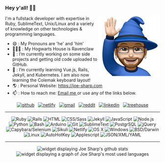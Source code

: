 ### Hey y'all! 👋🏼<p><img align="right" src="https://github.com/joe-sharp/joe-sharp/blob/main/joe-wave.png" alt="Joe Sharp waving wearing a wizard hat"/></p>
I'm a fullstack developer with expertise in Ruby, SublimeText, Unix/Linux and a variety of knowledge on other technologies & programming languages.
- 😄 : My Pronouns are 'he' and 'him'
- 🧙🏼‍♂️ : My Hogwarts House is Ravenclaw
- 🔭 : I’m currently working on some side projects and getting old code uploaded to GitHub.
- 🌱 : I’m currently learning Vue.js, Rails, Jekyll, and Kubernetes. I am also now learning the Colemak keyboard layout!
- 🌎 : Personal Website: https://joe-sharp.com
- 📫 : How to reach me: <a href="mailto:joesharp13@gmail.com?subject=Contact%20Joe%20Sharp&amp;body=Dear Joe Sharp,%0D%0A%0D%0A%0D%0A"> Email me </a> or use any of the links below.

<p align="center">
<a href="https://github.com/joe-sharp" target="blank"><img align="center" src="https://cdn.jsdelivr.net/npm/simple-icons@3.0.1/icons/github.svg" alt="github" height="30" width="30" /></a>
  &nbsp;
<a href="https://joe-sharp.com" target="blank"><img align="center" src="https://cdn.jsdelivr.net/npm/simple-icons@3.0.1/icons/netlify.svg" alt="netlify" height="30" width="30" /></a>
  &nbsp;
<a href="mailto:joesharp13@gmail.com?subject=Contact%20Joe%20Sharp&amp;body=Dear Joe Sharp,%0D%0A%0D%0A%0D%0A" target="blank"><img align="center" src="https://cdn.jsdelivr.net/npm/simple-icons@3.0.1/icons/gmail.svg" alt="gmail" height="30" width="30" /></a>
  &nbsp;
<a href="https://www.reddit.com/u/joe-sharp/" target="blank"><img align="center" src="https://cdn.jsdelivr.net/npm/simple-icons@3.0.1/icons/reddit.svg" alt="reddit" height="30" width="30" /></a>
  &nbsp;
<a href="https://www.linkedin.com/in/joesharp13/" target="blank"><img align="center" src="https://cdn.jsdelivr.net/npm/simple-icons@3.0.1/icons/linkedin.svg" alt="linkedin" height="30" width="30" /></a>
  &nbsp;
<a href="https://teamtreehouse.com/joesharp" target="blank"><img align="center" src="https://cdn.jsdelivr.net/npm/simple-icons@3.0.1/icons/treehouse.svg" alt="treehouse" height="30" width="30" /></a>
</p>

<hr/>

<p align="center">
  <img alt="Ruby" src="https://img.shields.io/badge/Ruby-red?logo=ruby&logoColor=white&style=flat" />
  <img alt="Rails" src="https://img.shields.io/badge/Rails-orange?logo=ruby-on-rails&logoColor=white&style=flat" />
  <img alt="HTML" src="https://img.shields.io/badge/HTML-yellow?logo=html5&logoColor=white&style=flat" />
  <img alt="CSS/Sass" src="https://img.shields.io/badge/CSS&#47;Sass-green?logo=css3&logoColor=white&style=flat" />
  <img alt="Jekyll" src="https://img.shields.io/badge/Jekyll-blue?logo=jekyll&logoColor=white&style=flat" />
  <img alt="JavaScript" src="https://img.shields.io/badge/JavaScript-blueviolet?logo=javascript&logoColor=white&style=flat" />
  <img alt="Node.js" src="https://img.shields.io/badge/Node.js-violet?logo=node.js&logoColor=white&style=flat" />
  <img alt="Python" src="https://img.shields.io/badge/Python-inactive?logo=python&logoColor=white&style=flat" />
  <img alt="Bash" src="https://img.shields.io/badge/Bash-red?logo=gnu-bash&logoColor=white&style=flat" />
  <img alt="Arduino" src="https://img.shields.io/badge/Arduino-orange?logo=arduino&logoColor=white&style=flat" />
  <img alt="Git" src="https://img.shields.io/badge/Git-yellow?logo=git&logoColor=white&style=flat" />
  <img alt="SublimeText" src="https://img.shields.io/badge/SublimeText-green?logo=sublime-text&logoColor=white&style=flat" />
  <img alt="PostgrSQL" src="https://img.shields.io/badge/PostgreSQL-blue?logo=postgresql&logoColor=white&style=flat" />
  <img alt="jQuery" src="https://img.shields.io/badge/jQuery-blueviolet?logo=jquery&logoColor=white&style=flat" />
  <img alt="Capybara/Selenium" src="https://img.shields.io/badge/Capybara&#47;Selenium-violet?logo=selenium&logoColor=white&style=flat" />
  <img alt="Sikuli" src="https://img.shields.io/badge/Sikuli-inactive?logo=sikuli&logoColor=white&style=flat" />
  <img alt="Netlify" src="https://img.shields.io/badge/Netlify-red?logo=netlify&logoColor=white&style=flat" />
  <img alt="OS X" src="https://img.shields.io/badge/OS%20X-orange?logo=apple&logoColor=white&style=flat" />
  <img alt="Windows" src="https://img.shields.io/badge/Windows-yellow?logo=windows&logoColor=white&style=flat" />
  <img alt="BSD/Darwin" src="https://img.shields.io/badge/BSD&#47;Darwin-green?logo=freebsd&logoColor=white&style=flat" />
  <img alt="Linux" src="https://img.shields.io/badge/Linux-blue?logo=linux&logoColor=white&style=flat" />
  <img alt="AutoHotKey" src="https://img.shields.io/badge/AutoHotKey-blueviolet?logo=autohotkey&logoColor=white&style=flat" />
  <img alt="Applescript" src="https://img.shields.io/badge/Applescript-violet?logo=apple&logoColor=white&style=flat" />
  <img alt="JSON/XML/YAML" src="https://img.shields.io/badge/JSON&#47;XML&#47;YAML-inactive?logo=json&logoColor=white&style=flat" />
</p>

<hr/>
<p align="center">
<img alt="widget displaying Joe Sharp's github stats" src="https://github-readme-stats.vercel.app/api?username=joe-sharp&hide=stars&show_icons=true&include_all_commits=true&count_private=true&theme=dracula&icon_color=007bff&title_color=007bff&custom_title=GitHub%20Stats" >
<img alt="widget displaying a graph of Joe Sharp's most used languages" src="https://github-readme-stats.vercel.app/api/top-langs/?username=joe-sharp&layout=compact&theme=dracula&title_color=007bff" >
</p>


<!--
**joe-sharp/joe-sharp** is a ✨ _special_ ✨ repository because its `README.md` (this file) appears on your GitHub profile.

Here are some ideas to get you started:

- 🔭 I’m currently working on ...
- 🌱 I’m currently learning ...
- 👯 I’m looking to collaborate on ...
- 🤔 I’m looking for help with ...
- 💬 Ask me about ...
- 📫 How to reach me: ...
- 😄 Pronouns: ...
- ⚡ Fun fact: ...
-->
